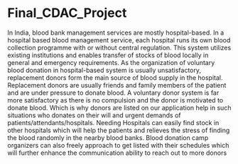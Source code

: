# Final_CDAC_Project
In India, blood bank management services are mostly hospital-based. In a 
hospital based blood management service, each hospital runs its own blood 
collection programme with or without central regulation. This system utilizes 
existing
institutions and enables transfer of stocks of blood locally in general and 
emergency requirements. As the organization of voluntary blood donation in 
hospital-based system is usually unsatisfactory, replacement donors form the 
main source of blood supply in the hospital. Replacement donors are usually 
friends and family members of the patient and are under pressure to donate 
blood. A voluntary donor system is far more satisfactory as there is no 
compulsion and the donor is motivated to donate blood. Which is why donors 
are listed on our application help in such situations who donates on their will 
and urgent demands of patients/attendants/hospitals. Needing Hospitals can 
easily find stock in other hospitals which will help the patients and relieves the 
stress of finding the blood randomly in the nearby blood banks. Blood donation 
camp organizers can also freely approach to get listed with their schedules 
which will further enhance the communication ability to reach out to more 
donors
